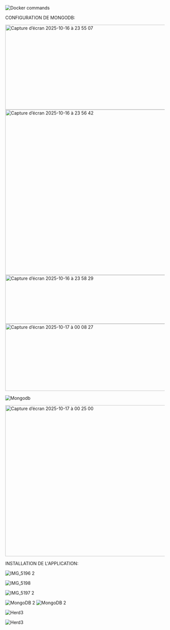 


![Docker commands](https://github.com/user-attachments/assets/dc06b54b-0ec2-44e3-aeeb-73cfbb438fc9)




CONFIGURATION  DE MONGODB:

<img width="668" height="268" alt="Capture d’écran 2025-10-16 à 23 55 07" src="https://github.com/user-attachments/assets/8a63439f-2852-4d31-9abe-d9c91ea5465c" />




<img width="668" height="522" alt="Capture d’écran 2025-10-16 à 23 56 42" src="https://github.com/user-attachments/assets/76045911-28f7-4f4c-bc7d-24fff57b1d87" />




<img width="668" height="154" alt="Capture d’écran 2025-10-16 à 23 58 29" src="https://github.com/user-attachments/assets/1beaf684-99fe-49cc-a8f7-2874c4798be5" />

<img width="890" height="212" alt="Capture d’écran 2025-10-17 à 00 08 27" src="https://github.com/user-attachments/assets/7384507d-d7aa-4381-9253-b12ce073e58a" />


![Mongodb](https://github.com/user-attachments/assets/99cdab48-5f40-4d88-85ae-9785265ed3ef)


<img width="890" height="477" alt="Capture d’écran 2025-10-17 à 00 25 00" src="https://github.com/user-attachments/assets/89fb8928-5b99-4658-a435-b71aef838870" />



INSTALLATION DE L'APPLICATION:








![IMG_5196 2](https://github.com/user-attachments/assets/c72b8c33-cb68-4064-911c-0851f746bd49)

![IMG_5198](https://github.com/user-attachments/assets/481099ed-2746-4502-96c0-85265c66fcec)

![IMG_5197 2](https://github.com/user-attachments/assets/b48a5773-c5a8-4ffa-97ca-f00de32dcb02)




![MongoDB 2](https://github.com/user-attachments/assets/13fbce10-ec86-4a94-bde7-efcf4f949b77)
![MongoDB 2](https://github.com/user-attachments/assets/ef62fb92-564f-4aba-bc9e-03bac0750ecd)


![Herd3](https://github.com/user-attachments/assets/e321ec7d-6474-4486-8beb-751cfa6e8ec3)

![Herd3](https://github.com/user-attachments/assets/57811ef2-80b8-4ebf-b33a-54592f65788d)

